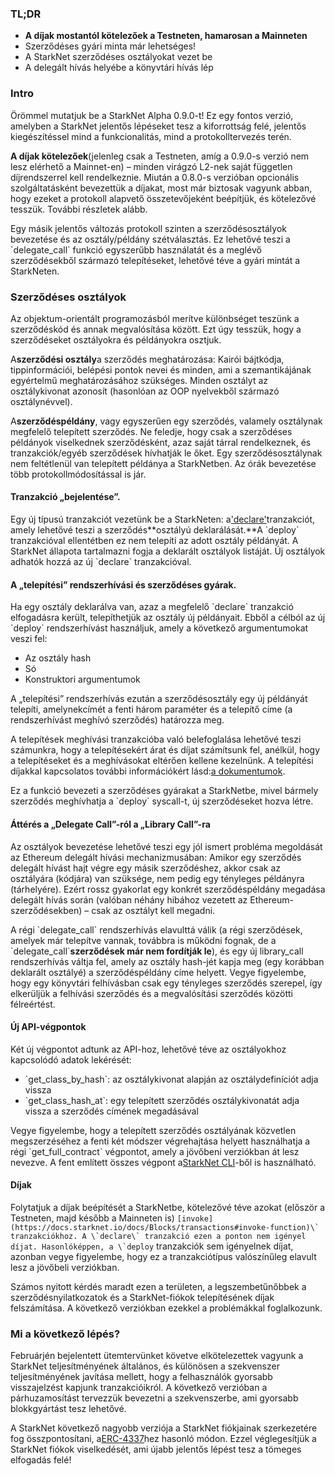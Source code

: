 ### TL;DR

* **A díjak mostantól kötelezőek a Testneten, hamarosan a Mainneten**
* Szerződéses gyári minta már lehetséges!
* A StarkNet szerződéses osztályokat vezet be
* A delegált hívás helyébe a könyvtári hívás lép

### Intro

Örömmel mutatjuk be a StarkNet Alpha 0.9.0-t! Ez egy fontos verzió, amelyben a StarkNet jelentős lépéseket tesz a kiforrottság felé, jelentős kiegészítéssel mind a funkcionalitás, mind a protokolltervezés terén.

**A díjak kötelezőek**(jelenleg csak a Testneten, amíg a 0.9.0-s verzió nem lesz elérhető a Mainnet-en) – minden virágzó L2-nek saját független díjrendszerrel kell rendelkeznie. Miután a 0.8.0-s verzióban opcionális szolgáltatásként bevezettük a díjakat, most már biztosak vagyunk abban, hogy ezeket a protokoll alapvető összetevőjeként beépítjük, és kötelezővé tesszük. További részletek alább.

Egy másik jelentős változás protokoll szinten a szerződésosztályok bevezetése és az osztály/példány szétválasztás. Ez lehetővé teszi a \`delegate_call\` funkció egyszerűbb használatát és a meglévő szerződésekből származó telepítéseket, lehetővé téve a gyári mintát a StarkNeten.

### Szerződéses osztályok

Az objektum-orientált programozásból merítve különbséget teszünk a szerződéskód és annak megvalósítása között. Ezt úgy tesszük, hogy a szerződéseket osztályokra és példányokra osztjuk.

A**szerződési osztály**a szerződés meghatározása: Kairói bájtkódja, tippinformációi, belépési pontok nevei és minden, ami a szemantikájának egyértelmű meghatározásához szükséges. Minden osztályt az osztálykivonat azonosít (hasonlóan az OOP nyelvekből származó osztálynévvel).

A**szerződéspéldány**, vagy egyszerűen egy szerződés, valamely osztálynak megfelelő telepített szerződés. Ne feledje, hogy csak a szerződéses példányok viselkednek szerződésként, azaz saját tárral rendelkeznek, és tranzakciók/egyéb szerződések hívhatják le őket. Egy szerződésosztálynak nem feltétlenül van telepített példánya a StarkNetben. Az órák bevezetése több protokollmódosítással is jár.

#### Tranzakció „bejelentése”.

Egy új típusú tranzakciót vezetünk be a StarkNeten: a['declare'](https://docs.starknet.io/docs/Blocks/transactions#declare-transaction)tranzakciót, amely lehetővé teszi a szerződés**osztályú deklarálását.**A \`deploy\` tranzakcióval ellentétben ez nem telepíti az adott osztály példányát. A StarkNet állapota tartalmazni fogja a deklarált osztályok listáját. Új osztályok adhatók hozzá az új \`declare\` tranzakcióval.

#### A „telepítési” rendszerhívási és szerződéses gyárak.

Ha egy osztály deklarálva van, azaz a megfelelő \`declare\` tranzakció elfogadásra került, telepíthetjük az osztály új példányait. Ebből a célból az új \`deploy\` rendszerhívást használjuk, amely a következő argumentumokat veszi fel:

* Az osztály hash
* Só
* Konstruktori argumentumok

A „telepítési” rendszerhívás ezután a szerződésosztály egy új példányát telepíti, amelynek[](https://docs.starknet.io/docs/Contracts/contract-address)címét a fenti három paraméter és a telepítő címe (a rendszerhívást meghívó szerződés) határozza meg.

A telepítések meghívási tranzakcióba való belefoglalása lehetővé teszi számunkra, hogy a telepítésekért árat és díjat számítsunk fel, anélkül, hogy a telepítéseket és a meghívásokat eltérően kellene kezelnünk. A telepítési díjakkal kapcsolatos további információkért lásd:[a dokumentumok](https://docs.starknet.io/docs/Fees/fee-mechanism#deployed-contracts).

Ez a funkció bevezeti a szerződéses gyárakat a StarkNetbe, mivel bármely szerződés meghívhatja a \`deploy\` syscall-t, új szerződéseket hozva létre.

#### Áttérés a „Delegate Call”-ról a „Library Call”-ra

Az osztályok bevezetése lehetővé teszi egy jól ismert probléma megoldását az Ethereum delegált hívási mechanizmusában: Amikor egy szerződés delegált hívást hajt végre egy másik szerződéshez, akkor csak az osztályára (kódjára) van szüksége, nem pedig egy tényleges példányra (tárhelyére). Ezért rossz gyakorlat egy konkrét szerződéspéldány megadása delegált hívás során (valóban néhány hibához vezetett az Ethereum-szerződésekben) – csak az osztályt kell megadni.

A régi \`delegate_call\` rendszerhívás elavulttá válik (a régi szerződések, amelyek már telepítve vannak, továbbra is működni fognak, de a \`delegate_call\`**szerződések már nem fordítják le**), és egy új library_call rendszerhívás váltja fel, amely az osztály hash-jét kapja meg (egy korábban deklarált osztályé) a szerződéspéldány címe helyett. Vegye figyelembe, hogy egy könyvtári felhívásban csak egy tényleges szerződés szerepel, így elkerüljük a felhívási szerződés és a megvalósítási szerződés közötti félreértést.

#### Új API-végpontok

Két új végpontot adtunk az API-hoz, lehetővé téve az osztályokhoz kapcsolódó adatok lekérését:

* \`get_class_by_hash\`: az osztálykivonat alapján az osztálydefiníciót adja vissza
* \`get_class_hash_at\`: egy telepített szerződés osztálykivonatát adja vissza a szerződés címének megadásával

Vegye figyelembe, hogy a telepített szerződés osztályának közvetlen megszerzéséhez a fenti két módszer végrehajtása helyett használhatja a régi \`get_full_contract\` végpontot, amely a jövőbeni verziókban át lesz nevezve. A fent említett összes végpont a[StarkNet CLI](https://docs.starknet.io/docs/CLI/commands)-ből is használható.

#### Díjak

Folytatjuk a díjak beépítését a StarkNetbe, kötelezővé téve azokat (először a Testneten, majd később a Mainneten is) ``[invoke](https://docs.starknet.io/docs/Blocks/transactions#invoke-function)\` tranzakciókhoz. A \`declare\` tranzakció ezen a ponton nem igényel díjat. Hasonlóképpen, a \`deploy`` tranzakciók sem igényelnek díjat, azonban vegye figyelembe, hogy ez a tranzakciótípus valószínűleg elavult lesz a jövőbeli verziókban.

Számos nyitott kérdés maradt ezen a területen, a legszembetűnőbbek a szerződésnyilatkozatok és a StarkNet-fiókok telepítésének díjak felszámítása. A következő verziókban ezekkel a problémákkal foglalkozunk.

### Mi a következő lépés?

Február[](https://medium.com/starkware/starknet-on-to-the-next-challenge-96a39de7717)jén bejelentett ütemtervünket követve elkötelezettek vagyunk a StarkNet teljesítményének általános, és különösen a szekvenszer teljesítményének javítása mellett, hogy a felhasználók gyorsabb visszajelzést kapjunk tranzakcióikról. A következő verzióban a párhuzamosítást tervezzük bevezetni a szekvenszerbe, ami gyorsabb blokkgyártást tesz lehetővé.

A StarkNet következő nagyobb verziója a StarkNet fiókjainak szerkezetére fog összpontosítani, a[ERC-4337](https://medium.com/infinitism/erc-4337-account-abstraction-without-ethereum-protocol-changes-d75c9d94dc4a)hez hasonló módon. Ezzel véglegesítjük a StarkNet fiókok viselkedését, ami újabb jelentős lépést tesz a tömeges elfogadás felé!